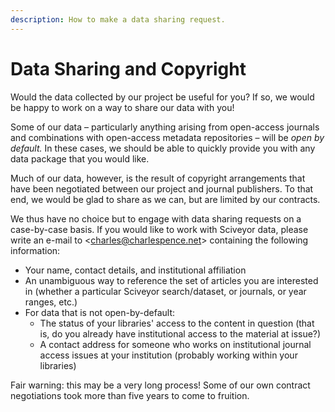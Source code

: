```yaml
---
description: How to make a data sharing request.
---
```


# Data Sharing and Copyright

Would the data collected by our project be useful for you? If so, we would be happy to work on a way to share our data with you!

Some of our data – particularly anything arising from open-access journals and combinations with open-access metadata repositories – will be _open by default._ In these cases, we should be able to quickly provide you with any data package that you would like.

Much of our data, however, is the result of copyright arrangements that have been negotiated between our project and journal publishers. To that end, we would be glad to share as we can, but are limited by our contracts.

We thus have no choice but to engage with data sharing requests on a case-by-case basis. If you would like to work with Sciveyor data, please write an e-mail to &lt;[charles@charlespence.net](mailto:charles@charlespence.net)&gt; containing the following information:

* Your name, contact details, and institutional affiliation
* An unambiguous way to reference the set of articles you are interested in \(whether a particular Sciveyor search/dataset, or journals, or year ranges, etc.\)
* For data that is not open-by-default:
  * The status of your libraries' access to the content in question \(that is, do you already have institutional access to the material at issue?\)
  * A contact address for someone who works on institutional journal access issues at your institution \(probably working within your libraries\)

Fair warning: this may be a very long process! Some of our own contract negotiations took more than five years to come to fruition.

